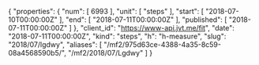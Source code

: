 {
  "properties": {
    "num": [
      6993
    ],
    "unit": [
      "steps"
    ],
    "start": [
      "2018-07-10T00:00:00Z"
    ],
    "end": [
      "2018-07-11T00:00:00Z"
    ],
    "published": [
      "2018-07-11T00:00:00Z"
    ]
  },
  "client_id": "https://www-api.jvt.me/fit",
  "date": "2018-07-11T00:00:00Z",
  "kind": "steps",
  "h": "h-measure",
  "slug": "2018/07/lgdwy",
  "aliases": [
    "/mf2/975d63ce-4388-4a35-8c59-08a4568590b5/",
    "/mf2/2018/07/Lgdwy"
  ]
}
